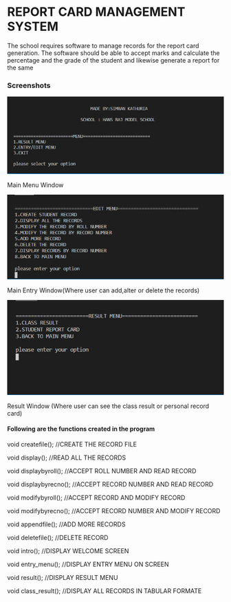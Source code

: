 # REPORT CARD MANAGEMENT SYSTEM 

The school requires software to manage records for the report card generation. The software should be able to accept marks and calculate the percentage and the grade of the student and likewise generate a report for the same

### Screenshots

![title](s1.png)

Main Menu Window  

![title](s2.png)

Main Entry Window(Where user can add,alter or delete the records)

![title](s3.png)

Result Window (Where user can see the class result or personal record card)


#### Following are the functions created in the program

void createfile();                     //CREATE THE RECORD FILE

void display();                           //READ ALL THE RECORDS

void displaybyroll();              //ACCEPT ROLL NUMBER AND READ RECORD

void displaybyrecno();          //ACCEPT RECORD NUMBER AND READ  RECORD

void modifybyroll();              //ACCEPT RECORD AND MODIFY RECORD

void modifybyrecno();          //ACCEPT RECORD NUMBER AND MODIFY  RECORD 

void appendfile();                    //ADD MORE RECORDS

void deletefile();                             //DELETE RECORD

void intro();                              //DISPLAY WELCOME SCREEN  

void entry_menu();                //DISPLAY ENTRY MENU ON SCREEN

void result();                            //DISPLAY RESULT MENU

void class_result();               //DISPLAY ALL RECORDS IN TABULAR FORMATE 

